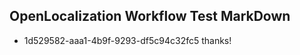 ## OpenLocalization Workflow Test MarkDown
* 1d529582-aaa1-4b9f-9293-df5c94c32fc5 thanks!

<!--HONumber=Sep16_HO1-->


